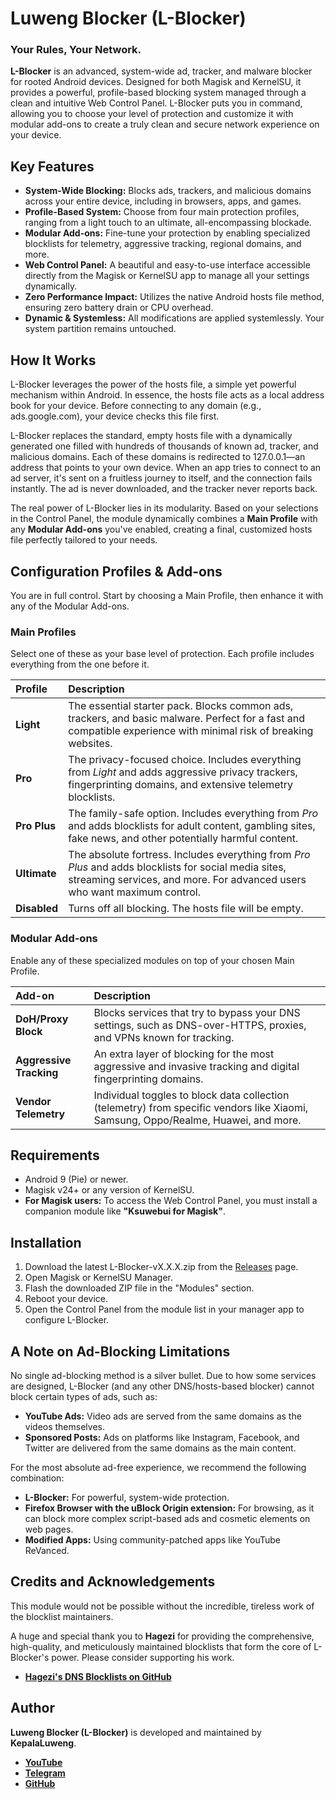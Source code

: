 # **Luweng Blocker (L-Blocker)**

### **Your Rules, Your Network.**

**L-Blocker** is an advanced, system-wide ad, tracker, and malware blocker for rooted Android devices. Designed for both Magisk and KernelSU, it provides a powerful, profile-based blocking system managed through a clean and intuitive Web Control Panel. L-Blocker puts you in command, allowing you to choose your level of protection and customize it with modular add-ons to create a truly clean and secure network experience on your device.

## **Key Features**

* **System-Wide Blocking:** Blocks ads, trackers, and malicious domains across your entire device, including in browsers, apps, and games.  
* **Profile-Based System:** Choose from four main protection profiles, ranging from a light touch to an ultimate, all-encompassing blockade.  
* **Modular Add-ons:** Fine-tune your protection by enabling specialized blocklists for telemetry, aggressive tracking, regional domains, and more.  
* **Web Control Panel:** A beautiful and easy-to-use interface accessible directly from the Magisk or KernelSU app to manage all your settings dynamically.  
* **Zero Performance Impact:** Utilizes the native Android hosts file method, ensuring zero battery drain or CPU overhead.  
* **Dynamic & Systemless:** All modifications are applied systemlessly. Your system partition remains untouched.

## **How It Works**

L-Blocker leverages the power of the hosts file, a simple yet powerful mechanism within Android. In essence, the hosts file acts as a local address book for your device. Before connecting to any domain (e.g., ads.google.com), your device checks this file first.

L-Blocker replaces the standard, empty hosts file with a dynamically generated one filled with hundreds of thousands of known ad, tracker, and malicious domains. Each of these domains is redirected to 127.0.0.1—an address that points to your own device. When an app tries to connect to an ad server, it's sent on a fruitless journey to itself, and the connection fails instantly. The ad is never downloaded, and the tracker never reports back.

The real power of L-Blocker lies in its modularity. Based on your selections in the Control Panel, the module dynamically combines a **Main Profile** with any **Modular Add-ons** you've enabled, creating a final, customized hosts file perfectly tailored to your needs.

## **Configuration Profiles & Add-ons**

You are in full control. Start by choosing a Main Profile, then enhance it with any of the Modular Add-ons.

### **Main Profiles**

Select one of these as your base level of protection. Each profile includes everything from the one before it.

| Profile | Description |
| :---- | :---- |
| **Light** | The essential starter pack. Blocks common ads, trackers, and basic malware. Perfect for a fast and compatible experience with minimal risk of breaking websites. |
| **Pro** | The privacy-focused choice. Includes everything from *Light* and adds aggressive privacy trackers, fingerprinting domains, and extensive telemetry blocklists. |
| **Pro Plus** | The family-safe option. Includes everything from *Pro* and adds blocklists for adult content, gambling sites, fake news, and other potentially harmful content. |
| **Ultimate** | The absolute fortress. Includes everything from *Pro Plus* and adds blocklists for social media sites, streaming services, and more. For advanced users who want maximum control. |
| **Disabled** | Turns off all blocking. The hosts file will be empty. |

### **Modular Add-ons**

Enable any of these specialized modules on top of your chosen Main Profile.

| Add-on | Description |
| :---- | :---- |
| **DoH/Proxy Block** | Blocks services that try to bypass your DNS settings, such as DNS-over-HTTPS, proxies, and VPNs known for tracking. |
| **Aggressive Tracking** | An extra layer of blocking for the most aggressive and invasive tracking and digital fingerprinting domains. |
| **Vendor Telemetry** | Individual toggles to block data collection (telemetry) from specific vendors like Xiaomi, Samsung, Oppo/Realme, Huawei, and more. |

## **Requirements**

* Android 9 (Pie) or newer.  
* Magisk v24+ or any version of KernelSU.  
* **For Magisk users:** To access the Web Control Panel, you must install a companion module like **"Ksuwebui for Magisk"**.

## **Installation**

1. Download the latest L-Blocker-vX.X.X.zip from the [Releases](https://github.com/KepalaLuweng/L-Blocker/releases) page.  
2. Open Magisk or KernelSU Manager.  
3. Flash the downloaded ZIP file in the "Modules" section.  
4. Reboot your device.  
5. Open the Control Panel from the module list in your manager app to configure L-Blocker.

## **A Note on Ad-Blocking Limitations**

No single ad-blocking method is a silver bullet. Due to how some services are designed, L-Blocker (and any other DNS/hosts-based blocker) cannot block certain types of ads, such as:

* **YouTube Ads:** Video ads are served from the same domains as the videos themselves.  
* **Sponsored Posts:** Ads on platforms like Instagram, Facebook, and Twitter are delivered from the same domains as the main content.

For the most absolute ad-free experience, we recommend the following combination:

* **L-Blocker:** For powerful, system-wide protection.  
* **Firefox Browser with the uBlock Origin extension:** For browsing, as it can block more complex script-based ads and cosmetic elements on web pages.  
* **Modified Apps:** Using community-patched apps like YouTube ReVanced.

## **Credits and Acknowledgements**

This module would not be possible without the incredible, tireless work of the blocklist maintainers.

A huge and special thank you to **Hagezi** for providing the comprehensive, high-quality, and meticulously maintained blocklists that form the core of L-Blocker's power. Please consider supporting his work.

* [**Hagezi's DNS Blocklists on GitHub**](https://github.com/hagezi/dns-blocklists)

## **Author**

**Luweng Blocker (L-Blocker)** is developed and maintained by **KepalaLuweng**.

* [**YouTube**](https://www.youtube.com/@luwengtechid)  
* [**Telegram**](https://t.me/luwengtechofficial)  
* [**GitHub**](https://github.com/KepalaLuweng)
